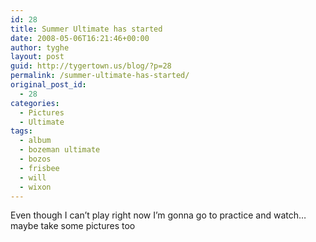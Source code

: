 ```yaml
---
id: 28
title: Summer Ultimate has started
date: 2008-05-06T16:21:46+00:00
author: tyghe
layout: post
guid: http://tygertown.us/blog/?p=28
permalink: /summer-ultimate-has-started/
original_post_id:
  - 28
categories:
  - Pictures
  - Ultimate
tags:
  - album
  - bozeman ultimate
  - bozos
  - frisbee
  - will
  - wixon
---
```

Even though I can&#8217;t play right now I&#8217;m gonna go to practice and watch&#8230;maybe take some pictures too
